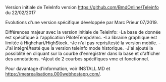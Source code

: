 Version initiale de TeleInfo
    version  https://github.com/BmdOnline/Teleinfo du 22/02/2017


Evolutions d'une version spécifique développée par Marc Prieur 07/2019.

Différences majeur avec la version initiale de TeleInfo:
    -La base de donnée est spécifique à l'application PiloteTempoVmc.
    -La librairie graphique est limitée à Highchart/HighStock.
    -Je n'ai pas repris/testé la version mobile.
    -J'ai intégré/testé que la version teleinfo mode historique.
    -J'ai ajouté la possiblité en cliquant sur la courbe d'enregistrer dans la base et d'afficher des annotations.
    -Ajout de 2 courbes spécifiques vmc et fonctionnel.


Pour davantage d'information, voir INSTALL.MD et https://mesrealisations.000webhostapp.com/.



